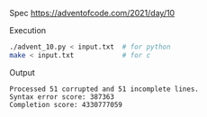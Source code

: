 Spec https://adventofcode.com/2021/day/10

Execution
```bash
./advent_10.py < input.txt  # for python
make < input.txt            # for c
```

Output
```
Processed 51 corrupted and 51 incomplete lines.
Syntax error score: 387363
Completion score: 4330777059
```

